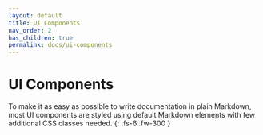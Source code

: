 ```yaml
---
layout: default
title: UI Components
nav_order: 2
has_children: true
permalink: docs/ui-components
---
```


# UI Components

To make it as easy as possible to write documentation in plain Markdown, most UI components are styled using default Markdown elements with few additional CSS classes needed.
{: .fs-6 .fw-300 }
